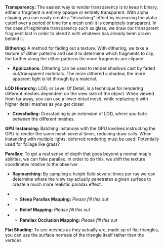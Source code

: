 **Transparency:** The easiest way to render transparency is to keep it binary, either a fragment is entirely opaque or entirely transparent. With alpha clipping you can easily create a "dissolving" effect by increasing the alpha cutoff over a period of time for a mesh until it is completely transparent. In the case of legitimate transparency such as glass, we draw our transparent fragment last in order to blend it with whatever has already been drawn behind it.

**Dithering:** A method for fading out a texture. With dithering, we take a texture of dither patterns and use it to determine which fragments to clip, the farther along the dither patterns the more fragments are clipped.

* **Applications:** Dithering can be used to render shadows cast by faded out/transparent materials. The more dithered a shadow, the more apparent light is let through by a material.

**LOD Hierarchy:** LOD, or Level Of Detail, is a technique for rendering different meshes dependent on the view size of the object. When viewed from far away, you can use a lower detail mesh, while replacing it with higher detail meshes as you get closer.

* **Crossfading:** Crossfading is an extension of LOD, where you fade between the different meshes.

**GPU Instancing:** Batching instances with the GPU involves instructing the GPU to render the same mesh several times, reducing draw calls. When instancing with multiple lights, deferred rendering must be used. Potentially used for foliage like grass?

**Parallax:** To get a real sense of depth that goes beyond a normal map's abilities, we can fake parallax. In order to do this, we shift the texture coordinates relative to the observer.

* **Raymarching:** By sampling a height field several times per ray we can determine where the view ray actually penetrates a given surface to create a much more realistic parallax effect.

* * **Steep Parallax Mapping:** *Please fill this out*

* * **Relief Mapping:** *Please fill this out*

* * **Parallax Occlusion Mapping:** *Please fill this out*

**Flat Shading:** To see meshes as they actually are, made up of flat triangles, you can use the surface normals of the triangle itself rather than the vertices.